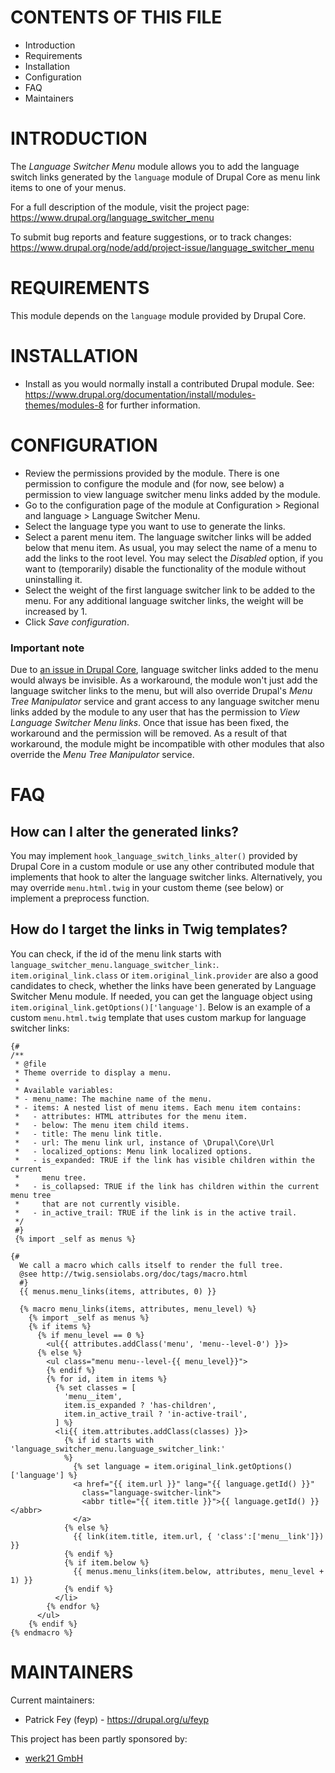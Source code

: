 # CONTENTS OF THIS FILE

 * Introduction
 * Requirements
 * Installation
 * Configuration
 * FAQ
 * Maintainers

# INTRODUCTION

The *Language Switcher Menu* module allows you to add the language switch
links generated by the `language` module of Drupal Core as menu link items
to one of your menus.

For a full description of the module, visit the project page:
https://www.drupal.org/language_switcher_menu

To submit bug reports and feature suggestions, or to track changes:
https://www.drupal.org/node/add/project-issue/language_switcher_menu

# REQUIREMENTS

This module depends on the `language` module provided by Drupal Core.

# INSTALLATION

 * Install as you would normally install a contributed Drupal module. See:
   https://www.drupal.org/documentation/install/modules-themes/modules-8
   for further information.

# CONFIGURATION

 * Review the permissions provided by the module. There is one permission to
 configure the module and (for now, see below) a permission to view language
 switcher menu links added by the module.
 * Go to the configuration page of the module at Configuration > Regional
 and language > Language Switcher Menu.
 * Select the language type you want to use to generate the links.
 * Select a parent menu item. The language switcher links will be added
 below that menu item. As usual, you may select the name of a menu
 to add the links to the root level. You may select the *Disabled*
 option, if you want to (temporarily) disable the functionality of
 the module without uninstalling it.
 * Select the weight of the first language switcher link to be added
 to the menu. For any additional language switcher links, the weight
 will be increased by 1.
 * Click *Save configuration*.

### Important note

Due to [an issue in Drupal Core](https://www.drupal.org/project/drupal/issues/3008889), language switcher links added to the menu would always be invisible. As a workaround, the module won't just add the language switcher links to the menu, but will also override Drupal's *Menu Tree Manipulator* service and grant access to any language switcher menu links added by the module to any user that has the permission to *View Language Switcher Menu links*. Once that issue has been fixed, the workaround and the permission will be removed. As a result of that workaround, the module might be incompatible with other modules that also override the *Menu Tree Manipulator* service.


# FAQ

## How can I alter the generated links?

You may implement `hook_language_switch_links_alter()` provided by Drupal Core
in a custom module or use any other contributed module that implements that
hook to alter the language switcher links. Alternatively, you may
override `menu.html.twig` in your custom theme (see below) or implement
a preprocess function.

## How do I target the links in Twig templates?

You can check, if the id of the menu link starts with
`language_switcher_menu.language_switcher_link:`. `item.original_link.class`
or `item.original_link.provider` are also a good candidates to check,
whether the links have been generated by Language Switcher Menu module.
If needed, you can get the language object using
`item.original_link.getOptions()['language']`. Below is an example of
a custom `menu.html.twig` template that uses custom markup for
language switcher links:

```twig
{#
/**
 * @file
 * Theme override to display a menu.
 *
 * Available variables:
 * - menu_name: The machine name of the menu.
 * - items: A nested list of menu items. Each menu item contains:
 *   - attributes: HTML attributes for the menu item.
 *   - below: The menu item child items.
 *   - title: The menu link title.
 *   - url: The menu link url, instance of \Drupal\Core\Url
 *   - localized_options: Menu link localized options.
 *   - is_expanded: TRUE if the link has visible children within the current
 *     menu tree.
 *   - is_collapsed: TRUE if the link has children within the current menu tree
 *     that are not currently visible.
 *   - in_active_trail: TRUE if the link is in the active trail.
 */
 #}
 {% import _self as menus %}

{#
  We call a macro which calls itself to render the full tree.
  @see http://twig.sensiolabs.org/doc/tags/macro.html
  #}
  {{ menus.menu_links(items, attributes, 0) }}

  {% macro menu_links(items, attributes, menu_level) %}
    {% import _self as menus %}
    {% if items %}
      {% if menu_level == 0 %}
        <ul{{ attributes.addClass('menu', 'menu--level-0') }}>
      {% else %}
        <ul class="menu menu--level-{{ menu_level}}">
        {% endif %}
        {% for id, item in items %}
          {% set classes = [
            'menu__item',
            item.is_expanded ? 'has-children',
            item.in_active_trail ? 'in-active-trail',
          ] %}
          <li{{ item.attributes.addClass(classes) }}>
            {% if id starts with 'language_switcher_menu.language_switcher_link:'
            %}
              {% set language = item.original_link.getOptions()['language'] %}
              <a href="{{ item.url }}" lang="{{ language.getId() }}"
                class="language-switcher-link">
                <abbr title="{{ item.title }}">{{ language.getId() }}</abbr>
              </a>
            {% else %}
              {{ link(item.title, item.url, { 'class':['menu__link']}) }}
            {% endif %}
            {% if item.below %}
              {{ menus.menu_links(item.below, attributes, menu_level + 1) }}
            {% endif %}
          </li>
        {% endfor %}
      </ul>
    {% endif %}
{% endmacro %}
```

# MAINTAINERS

Current maintainers:
 * Patrick Fey (feyp) - https://drupal.org/u/feyp

This project has been partly sponsored by:
 * [werk21 GmbH](http://www.werk21.de )
